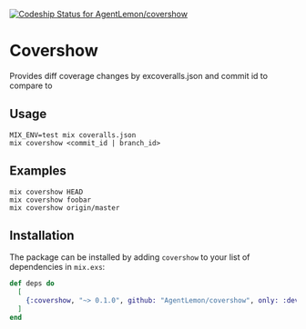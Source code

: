 [![Codeship Status for AgentLemon/covershow](https://app.codeship.com/projects/a003275f-d986-420d-9b2c-4e8a5c550c0b/status?branch=master)](https://app.codeship.com/projects/425980)

# Covershow

Provides diff coverage changes by excoveralls.json and commit id to compare to

## Usage

```
MIX_ENV=test mix coveralls.json
mix covershow <commit_id | branch_id>
```

## Examples

```
mix covershow HEAD
mix covershow foobar
mix covershow origin/master
```

## Installation

The package can be installed by adding `covershow` to your list of dependencies in `mix.exs`:

```elixir
def deps do
  [
    {:covershow, "~> 0.1.0", github: "AgentLemon/covershow", only: :dev}
  ]
end
```
